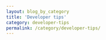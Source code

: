 ```yaml
---
layout: blog_by_category
title: 'Developer tips'
category: developer-tips
permalink: /category/developer-tips/
---
```

